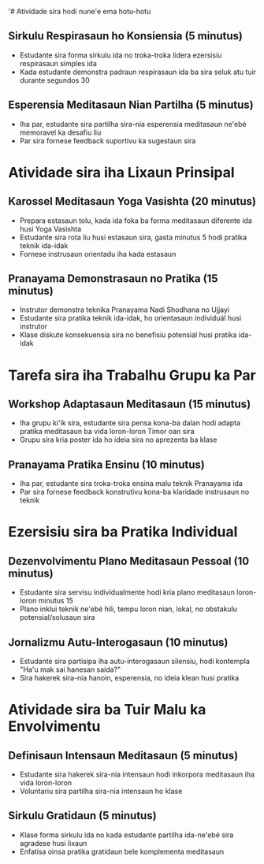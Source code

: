 '# Atividade sira hodi nune'e ema hotu-hotu

## Sirkulu Respirasaun ho Konsiensia (5 minutus)
- Estudante sira forma sirkulu ida no troka-troka lidera ezersisiu respirasaun simples ida
- Kada estudante demonstra padraun respirasaun ida ba sira seluk atu tuir durante segundos 30

## Esperensia Meditasaun Nian Partilha (5 minutus)
- Iha par, estudante sira partilha sira-nia esperensia meditasaun ne'ebé memoravel ka desafiu liu
- Par sira fornese feedback suportivu ka sugestaun sira

# Atividade sira iha Lixaun Prinsipal

## Karossel Meditasaun Yoga Vasishta (20 minutus)
- Prepara estasaun tolu, kada ida foka ba forma meditasaun diferente ida husi Yoga Vasishta
- Estudante sira rota liu husi estasaun sira, gasta minutus 5 hodi pratika teknik ida-idak
- Fornese instrusaun orientadu iha kada estasaun

## Pranayama Demonstrasaun no Pratika (15 minutus)
- Instrutor demonstra teknika Pranayama Nadi Shodhana no Ujjayi
- Estudante sira pratika teknik ida-idak, ho orientasaun individuál husi instrutor
- Klase diskute konsekuensia sira no benefisiu potensial husi pratika ida-idak

# Tarefa sira iha Trabalhu Grupu ka Par

## Workshop Adaptasaun Meditasaun (15 minutus)
- Iha grupu ki'ik sira, estudante sira pensa kona-ba dalan hodi adapta pratika meditasaun ba vida loron-loron Timor oan sira
- Grupu sira kria poster ida ho ideia sira no aprezenta ba klase

## Pranayama Pratika Ensinu (10 minutus)
- Iha par, estudante sira troka-troka ensina malu teknik Pranayama ida
- Par sira fornese feedback konstrutivu kona-ba klaridade instrusaun no teknik

# Ezersisiu sira ba Pratika Individual

## Dezenvolvimentu Plano Meditasaun Pessoal (10 minutus)
- Estudante sira servisu individualmente hodi kria plano meditasaun loron-loron minutus 15
- Plano inklui teknik ne'ebé hili, tempu loron nian, lokal, no obstakulu potensial/solusaun sira

## Jornalizmu Autu-Interogasaun (10 minutus)
- Estudante sira partisipa iha autu-interogasaun silensiu, hodi kontempla "Ha'u mak sai hanesan saida?"
- Sira hakerek sira-nia hanoin, esperensia, no ideia klean husi pratika

# Atividade sira ba Tuir Malu ka Envolvimentu

## Definisaun Intensaun Meditasaun (5 minutus)
- Estudante sira hakerek sira-nia intensaun hodi inkorpora meditasaun iha vida loron-loron
- Voluntariu sira partilha sira-nia intensaun ho klase

## Sirkulu Gratidaun (5 minutus)
- Klase forma sirkulu ida no kada estudante partilha ida-ne'ebé sira agradese husi lixaun
- Enfatisa oinsa pratika gratidaun bele komplementa meditasaun